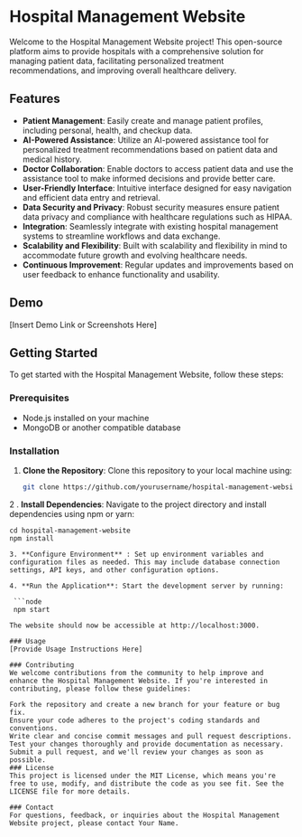 # Hospital Management Website

Welcome to the Hospital Management Website project! This open-source platform aims to provide hospitals with a comprehensive solution for managing patient data, facilitating personalized treatment recommendations, and improving overall healthcare delivery.

## Features

- **Patient Management**: Easily create and manage patient profiles, including personal, health, and checkup data.
- **AI-Powered Assistance**: Utilize an AI-powered assistance tool for personalized treatment recommendations based on patient data and medical history.
- **Doctor Collaboration**: Enable doctors to access patient data and use the assistance tool to make informed decisions and provide better care.
- **User-Friendly Interface**: Intuitive interface designed for easy navigation and efficient data entry and retrieval.
- **Data Security and Privacy**: Robust security measures ensure patient data privacy and compliance with healthcare regulations such as HIPAA.
- **Integration**: Seamlessly integrate with existing hospital management systems to streamline workflows and data exchange.
- **Scalability and Flexibility**: Built with scalability and flexibility in mind to accommodate future growth and evolving healthcare needs.
- **Continuous Improvement**: Regular updates and improvements based on user feedback to enhance functionality and usability.

## Demo

[Insert Demo Link or Screenshots Here]

## Getting Started

To get started with the Hospital Management Website, follow these steps:

### Prerequisites

- Node.js installed on your machine
- MongoDB or another compatible database

### Installation

1. **Clone the Repository**: Clone this repository to your local machine using:

   ```bash
   git clone https://github.com/yourusername/hospital-management-website.git

2 . **Install Dependencies**: Navigate to the project directory and install dependencies using npm or yarn:

   ```node
   cd hospital-management-website
   npm install 

3. **Configure Environment** : Set up environment variables and configuration files as needed. This may include database connection settings, API keys, and other configuration options.

4. **Run the Application**: Start the development server by running:

    ```node
    npm start

The website should now be accessible at http://localhost:3000.

### Usage
[Provide Usage Instructions Here]

### Contributing
We welcome contributions from the community to help improve and enhance the Hospital Management Website. If you're interested in contributing, please follow these guidelines:

Fork the repository and create a new branch for your feature or bug fix.
Ensure your code adheres to the project's coding standards and conventions.
Write clear and concise commit messages and pull request descriptions.
Test your changes thoroughly and provide documentation as necessary.
Submit a pull request, and we'll review your changes as soon as possible.
### License
This project is licensed under the MIT License, which means you're free to use, modify, and distribute the code as you see fit. See the LICENSE file for more details.

### Contact
For questions, feedback, or inquiries about the Hospital Management Website project, please contact Your Name.



